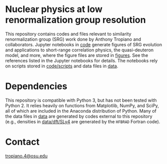 __Nuclear physics at low renormalization group resolution__
===========================================================

This repository contains codes and files relevant to similarity renormalization group (SRG) work done by Anthony Tropiano and collaborators.
Jupyter notebooks in [code](https://github.com/tropiano4/tropiano-srg/tree/master/code) generate figures of SRG evolution and applications to short-range correlation physics, the quasi-deuteron model, and more, where the figure files are stored in [figures](https://github.com/tropiano4/tropiano-srg/tree/master/figures).
See the references listed in the Jupyter notebooks for details.
The notebooks rely on scripts stored in [code/scripts](https://github.com/tropiano4/tropiano-srg/tree/master/code/scripts) and data files in [data](https://github.com/tropiano4/tropiano-srg/tree/master/data).

__Dependencies__
================

This repository is compatible with Python 3, but has not been tested with Python 2.
It relies heavily on functions from Matplotlib, NumPy, and SciPy, all of which are included in the Anaconda distribution of Python.
Many of the data files in [data](https://github.com/tropiano4/tropiano-srg/tree/master/data) are generated by codes external to this repository (e.g., densities in [data/dft/SLy4](https://github.com/tropiano4/tropiano-srg/tree/master/data/dft/SLy4) are generated by the `HFBRAD` Fortran code).

__Contact__
===========

tropiano.4@osu.edu
